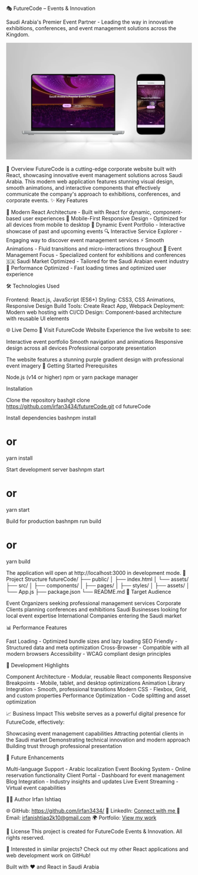 🎭 FutureCode – Events & Innovation

Saudi Arabia's Premier Event Partner - Leading the way in innovative exhibitions, conferences, and event management solutions across the Kingdom.

![FuturCode Website Preview](./public/assets/futurecode3.webp)

🌟 Overview
FutureCode is a cutting-edge corporate website built with React, showcasing innovative event management solutions across Saudi Arabia. This modern web application features stunning visual design, smooth animations, and interactive components that effectively communicate the company's approach to exhibitions, conferences, and corporate events.
✨ Key Features

🎨 Modern React Architecture - Built with React for dynamic, component-based user experiences
📱 Mobile-First Responsive Design - Optimized for all devices from mobile to desktop
🎯 Dynamic Event Portfolio - Interactive showcase of past and upcoming events
🔍 Interactive Service Explorer - Engaging way to discover event management services
⚡ Smooth Animations - Fluid transitions and micro-interactions throughout
🎪 Event Management Focus - Specialized content for exhibitions and conferences
🇸🇦 Saudi Market Optimized - Tailored for the Saudi Arabian event industry
🚀 Performance Optimized - Fast loading times and optimized user experience

🛠️ Technologies Used

Frontend: React.js, JavaScript (ES6+)
Styling: CSS3, CSS Animations, Responsive Design
Build Tools: Create React App, Webpack
Deployment: Modern web hosting with CI/CD
Design: Component-based architecture with reusable UI elements

🌐 Live Demo
🔗 Visit FutureCode Website
Experience the live website to see:

Interactive event portfolio
Smooth navigation and animations
Responsive design across all devices
Professional corporate presentation


The website features a stunning purple gradient design with professional event imagery
🚀 Getting Started
Prerequisites

Node.js (v14 or higher)
npm or yarn package manager

Installation

Clone the repository
bashgit clone https://github.com/irfan3434/futureCode.git
cd futureCode

Install dependencies
bashnpm install
# or
yarn install

Start development server
bashnpm start
# or
yarn start

Build for production
bashnpm run build
# or
yarn build


The application will open at http://localhost:3000 in development mode.
📁 Project Structure
futureCode/
├── public/
│   ├── index.html
│   └── assets/
├── src/
│   ├── components/
│   ├── pages/
│   ├── styles/
│   ├── assets/
│   └── App.js
├── package.json
└── README.md
🎯 Target Audience

Event Organizers seeking professional management services
Corporate Clients planning conferences and exhibitions
Saudi Businesses looking for local event expertise
International Companies entering the Saudi market

📊 Performance Features

Fast Loading - Optimized bundle sizes and lazy loading
SEO Friendly - Structured data and meta optimization
Cross-Browser - Compatible with all modern browsers
Accessibility - WCAG compliant design principles

🔧 Development Highlights

Component Architecture - Modular, reusable React components
Responsive Breakpoints - Mobile, tablet, and desktop optimizations
Animation Library Integration - Smooth, professional transitions
Modern CSS - Flexbox, Grid, and custom properties
Performance Optimization - Code splitting and asset optimization

📈 Business Impact
This website serves as a powerful digital presence for FutureCode, effectively:

Showcasing event management capabilities
Attracting potential clients in the Saudi market
Demonstrating technical innovation and modern approach
Building trust through professional presentation

🚀 Future Enhancements

Multi-language Support - Arabic localization
Event Booking System - Online reservation functionality
Client Portal - Dashboard for event management
Blog Integration - Industry insights and updates
Live Event Streaming - Virtual event capabilities

👨‍💻 Author
Irfan Ishtiaq

🌐 GitHub: https://github.com/irfan3434/
💼 LinkedIn: [Connect with me ](https://www.linkedin.com/in/irfanishtiaqdev/)
📧 Email: irfanishtiaq2k10@gmail.com
🌍 Portfolio: [View my work](https://www.irfanishtiaq.dev/)

📄 License
This project is created for FutureCode Events & Innovation. All rights reserved.

🌟 Interested in similar projects?
Check out my other React applications and web development work on GitHub!

Built with ❤️ and React in Saudi Arabia